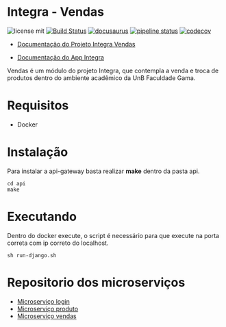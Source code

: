 # Integra - Vendas

![license mit](https://img.shields.io/badge/license-MIT-blue.svg) 
[![Build Status](https://travis-ci.com/fga-eps-mds/2018.2-iFood.svg?branch=master)](https://travis-ci.com/fga-eps-mds/2018.2-iFood)
[![docusaurus](https://img.shields.io/badge/doc-Docusaurus-blue.svg)](https://fga-eps-mds.github.io/2018.2-iFood/)
[![pipeline status](https://gitlab.com/integra-vendas/api-gateway/badges/master/pipeline.svg)](https://gitlab.com/integra-vendas/api-gateway/commits/master)
[![codecov](https://codecov.io/gh/fga-eps-mds/2018.2-Integra-Vendas/branch/dev/graph/badge.svg)](https://codecov.io/gh/fga-eps-mds/2018.2-Integra-Vendas)
* [Documentação do Projeto Integra Vendas](https://fga-eps-mds.github.io/2018.2-iFood/)

* [Documentação do App Integra](https://fga-eps-mds.github.io/2018.2-FGAPP-FrontEnd)


Vendas é um módulo do projeto Integra, que contempla a venda e troca de produtos dentro do ambiente acadêmico da UnB Faculdade Gama.

# Requisitos
* Docker

# Instalação
Para instalar a api-gateway basta realizar **make** dentro da pasta api.

```shell
cd api
make
```

# Executando
Dentro do docker execute, o script é necessário para que execute na porta correta com ip correto do localhost.
```shell
sh run-django.sh
```


# Repositorio dos microserviços
* [Microserviço login](https://github.com/fga-eps-mds/2018.2-FGAPP-login)
* [Microserviço produto](https://github.com/fga-eps-mds/2018.2-FGAPP-produto)
* [Microserviço vendas](https://github.com/fga-eps-mds/2018.2-FGAPP-vendas)

